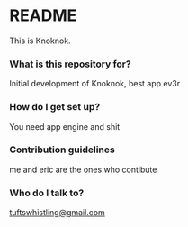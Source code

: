 # README #

This is Knoknok. 

### What is this repository for? ###

Initial development of Knoknok, best app ev3r

### How do I get set up? ###

You need app engine and shit

### Contribution guidelines ###

me and eric are the ones who contibute

### Who do I talk to? ###

tuftswhistling@gmail.com